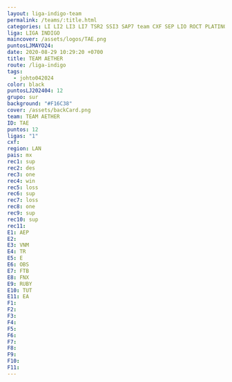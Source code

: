 ```yaml
---
layout: liga-indigo-team
permalink: /teams/:title.html
categories: LI LI2 LI3 LI7 TSR2 SSI3 SAP7 team CXF SEP LIO ROCT PLATINO GNORTE
liga: LIGA INDIGO
maincover: /assets/logos/TAE.png
puntosLJMAYO24: 
date: 2020-08-29 10:29:20 +0700
title: TEAM AETHER
route: /liga-indigo
tags:
  - johto042024
color: black
puntosLJ202404: 12
grupo: sur
background: "#F16C38"
cover: /assets/backCard.png
team: TEAM AETHER
ID: TAE
puntos: 12
ligas: "1"
cxf: 
region: LAN
pais: mx
rec1: sup
rec2: des
rec3: one
rec4: win
rec5: loss
rec6: sup
rec7: loss
rec8: one
rec9: sup
rec10: sup
rec11: 
E1: AEP
E2: 
E3: VNM
E4: TR
E5: E
E6: OBS
E7: FTB
E8: FNX
E9: RUBY
E10: TUT
E11: EA
F1: 
F2: 
F3: 
F4: 
F5: 
F6: 
F7: 
F8: 
F9: 
F10: 
F11:
---
```

